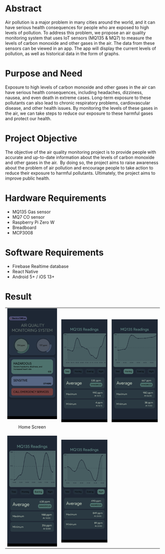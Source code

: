 # Abstract

Air pollution is a major problem in many cities around the world, and it can have serious health consequences for people who are exposed to high levels of pollution. To address this problem, we propose an air quality monitoring system that uses IoT sensors (MQ135 & MQ7) to measure the levels of carbon monoxide and other gases in the air. The data from these sensors can be viewed in an app. The app will display the current levels of pollution, as well as historical data in the form of graphs.

# Purpose and Need

Exposure to high levels of carbon monoxide and other gases in the air can have serious health consequences, including headaches, dizziness, nausea, and even death in extreme cases. Long-term exposure to these pollutants can also lead to chronic respiratory problems, cardiovascular disease, and other health issues. By monitoring the levels of these gases in the air, we can take steps to reduce our exposure to these harmful gases and protect our health.

# Project Objective

The objective of the air quality monitoring project is to provide people with accurate and up-to-date information about the levels of carbon monoxide and other gases in the air.  By doing so, the project aims to raise awareness about the problem of air pollution and encourage people to take action to reduce their exposure to harmful pollutants. Ultimately, the project aims to improve public health.

# Hardware Requirements

- MQ135 Gas sensor
- MQ7 CO sensor
- Raspberry Pi Zero W
- Breadboard
- MCP3008

# Software Requirements

- Firebase Realtime database
- React Native
- Android 5+ / iOS 13+

# Result

<table style="border: 0 px;">
  <tr>
    <td style="border: 0 px;" align="center" width="200px">
      <img src="Home.png" alt="Image 1" width="200px">
      <p> Home Screen
    </td>
    <td style="border: 0 px;" align="center" width="200px">
      <img src="1.png" alt="Image 2" width="200px">
    </td>
    <td style="border: 0 px;" align="center" width="200px">
      <img src="2.png" alt="Image 3" width="200px">
    </td>
  </tr>
  <tr>
    <td style="border: 0 px;" align="center" width="200px">
      <img src="3.png" alt="Image 4" width="200px">
    </td>
    <td style="border: 0 px;" align="center" width="200px">
      <img src="4.png" alt="Image 5" width="200px">
    </td>
  </tr>
</table>
